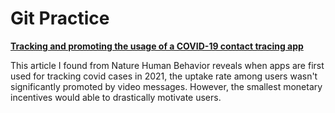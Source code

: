 # Git Practice

**[Tracking and promoting the usage of a COVID-19 contact tracing app](https://www.nature.com/articles/s41562-020-01044-x)**




This article I found from Nature Human Behavior reveals when apps are first used for tracking covid cases in 2021, the uptake rate among users wasn't significantly promoted by video messages. However, the smallest monetary incentives would able to drastically motivate users.